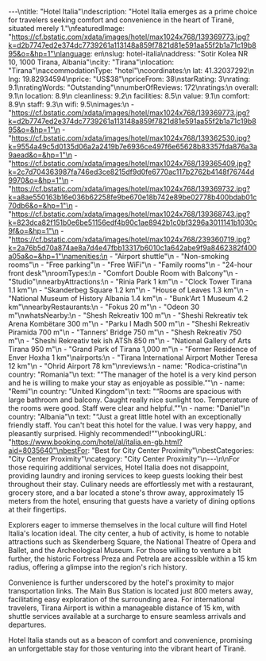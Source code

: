 ---\ntitle: "Hotel Italia"\ndescription: "Hotel Italia emerges as a prime choice for travelers seeking comfort and convenience in the heart of Tiranë, situated merely 1."\nfeaturedImage: "https://cf.bstatic.com/xdata/images/hotel/max1024x768/139369773.jpg?k=d2b7747ed2e374dc7739261a113148a859f7821d81e591aa55f2b1a71c19b895&o=&hp=1"\nlanguage: en\nslug: hotel-italia\naddress: "Sotir Kolea NR 10, 1000 Tirana, Albania"\ncity: "Tirana"\nlocation: "Tirana"\naccommodationType: "hotel"\ncoordinates:\n  lat: 41.32037292\n  lng: 19.82934594\nprice: "US$38"\npriceFrom: 38\nstarRating: 3\nrating: 9.1\nratingWords: "Outstanding"\nnumberOfReviews: 172\nratings:\n  overall: 9.1\n  location: 8.9\n  cleanliness: 9.2\n  facilities: 8.5\n  value: 9.1\n  comfort: 8.9\n  staff: 9.3\n  wifi: 9.5\nimages:\n  - "https://cf.bstatic.com/xdata/images/hotel/max1024x768/139369773.jpg?k=d2b7747ed2e374dc7739261a113148a859f7821d81e591aa55f2b1a71c19b895&o=&hp=1"\n  - "https://cf.bstatic.com/xdata/images/hotel/max1024x768/139362530.jpg?k=9554a49c5d0135d06a2a2419b7e6936ce497f6e65628b83357fda876a3a9aead&o=&hp=1"\n  - "https://cf.bstatic.com/xdata/images/hotel/max1024x768/139365409.jpg?k=2c7d704363987fa746ed3ce8215df9d0fe6770ac117b2762b4148f76744d9970&o=&hp=1"\n  - "https://cf.bstatic.com/xdata/images/hotel/max1024x768/139369732.jpg?k=a8ae550163b16e036b62258fe9be670e18b742e89be02778b400bdab01c70db6&o=&hp=1"\n  - "https://cf.bstatic.com/xdata/images/hotel/max1024x768/139368743.jpg?k=823dca82f151b0e6be51156edf4b90c1ae8942b1c0bf3296a3011141b1030c9f&o=&hp=1"\n  - "https://cf.bstatic.com/xdata/images/hotel/max1024x768/239360719.jpg?k=2a76b5d70a874ae8a7d4e47fbb13317b6010c1a642abe9f9a8462382f400a05a&o=&hp=1"\namenities:\n  - "Airport shuttle"\n  - "Non-smoking rooms"\n  - "Free parking"\n  - "Free WiFi"\n  - "Family rooms"\n  - "24-hour front desk"\nroomTypes:\n  - "Comfort Double Room with Balcony"\n  - "Studio"\nnearbyAttractions:\n  - "Rinia Park 1 km"\n  - "Clock Tower Tirana 1.1 km"\n  - "Skanderbeg Square 1.2 km"\n  - "House of Leaves 1.3 km"\n  - "National Museum of History Albania 1.4 km"\n  - "Bunk'Art 1 Museum 4.2 km"\nnearbyRestaurants:\n  - "Fokus 20 m"\n  - "Odeon 30 m"\nwhatsNearby:\n  - "Shesh Rekreativ 100 m"\n  - "Sheshi Rekreativ tek Arena Kombëtare 300 m"\n  - "Parku I Madh 500 m"\n  - "Sheshi Rekreativ Piramida 700 m"\n  - "Tanners' Bridge 750 m"\n  - "Shesh Rekreativ 750 m"\n  - "Sheshi Rekreativ tek ish ATSh 850 m"\n  - "National Gallery of Arts Tirana 950 m"\n  - "Grand Park of Tirana 1,000 m"\n  - "Former Residence of Enver Hoxha 1 km"\nairports:\n  - "Tirana International Airport Mother Teresa 12 km"\n  - "Ohrid Airport 78 km"\nreviews:\n  - name: "Rodica-cristina"\n    country: "Romania"\n    text: "“The manager of the hotel is a very kind person and he is willing to make your stay as enjoyable as possible.”"\n  - name: "Remi"\n    country: "United Kingdom"\n    text: "“Rooms are spacious with large bathroom and balcony. Caught really nice sunlight too. Temperature of the rooms were good. Staff were clear and helpful.”"\n  - name: "Daniel"\n    country: "Albania"\n    text: "“Just a great little hotel with an exceptionally friendly staff. You can't beat this hotel for the value. I was very happy, and pleasantly surprised. Highly recommended!”"\nbookingURL: "https://www.booking.com/hotel/al/italia.en-gb.html?aid=8035640"\nbestFor: "Best for City Center Proximity"\nbestCategories: "City Center Proximity"\ncategory: "City Center Proximity"\n---\n\nFor those requiring additional services, Hotel Italia does not disappoint, providing laundry and ironing services to keep guests looking their best throughout their stay. Culinary needs are effortlessly met with a restaurant, grocery store, and a bar located a stone's throw away, approximately 15 meters from the hotel, ensuring that guests have a variety of dining options at their fingertips.

Explorers eager to immerse themselves in the local culture will find Hotel Italia's location ideal. The city center, a hub of activity, is home to notable attractions such as Skenderberg Square, the National Theatre of Opera and Ballet, and the Archeological Museum. For those willing to venture a bit further, the historic Fortress Preza and Petrela are accessible within a 15 km radius, offering a glimpse into the region's rich history.

Convenience is further underscored by the hotel's proximity to major transportation links. The Main Bus Station is located just 800 meters away, facilitating easy exploration of the surrounding area. For international travelers, Tirana Airport is within a manageable distance of 15 km, with shuttle services available at a surcharge to ensure seamless arrivals and departures.

Hotel Italia stands out as a beacon of comfort and convenience, promising an unforgettable stay for those venturing into the vibrant heart of Tiranë.
